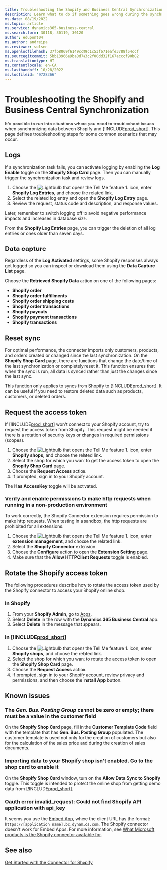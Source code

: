 ```yaml
---
title: Troubleshooting the Shopify and Business Central Synchronization
description: Learn what to do if something goes wrong during the synchronization of data between Shopify and Business Central
ms.date: 08/19/2022
ms.topic: article
ms.service: dynamics365-business-central
ms.search.form: 30118, 30119, 30120,
author: edupont04
ms.author: andreipa
ms.reviewer: solsen
ms.openlocfilehash: 37fb8069f6149cc89c1c53f671eafe3788f54ccf
ms.sourcegitcommit: 5bb13966e9ba8d7a3c2f00dd32f167acccf90b82
ms.translationtype: HT
ms.contentlocale: en-CA
ms.lasthandoff: 10/28/2022
ms.locfileid: "9728366"
---
```

# <a name="troubleshooting-the-shopify-and-business-central-synchronization"></a>Troubleshooting the Shopify and Business Central Synchronization

It's possible to run into situations where you need to troubleshoot issues when synchronizing data between Shopify and [!INCLUDE[prod_short](../includes/prod_short.md)]. This page defines troubleshooting steps for some common scenarios that may occur.

## <a name="logs"></a>Logs

If a synchronization task fails, you can activate logging by enabling the **Log Enable** toggle on the **Shopify Shop Card** page. Then you can manually trigger the synchronization task and review logs.

1. Choose the ![Lightbulb that opens the Tell Me feature 1.](../media/ui-search/search_small.png "Tell me what you want to do") icon, enter **Shopify Log Entries**, and choose the related link.
2. Select the related log entry and open the **Shopify Log Entry** page.
3. Review the request, status code and description, and response values.

Later, remember to switch logging off to avoid negative performance impacts and increases in database size.

From the **Shopify Log Entries** page, you can trigger the deletion of all log entries or ones older than seven days.

## <a name="data-capture"></a>Data capture

Regardless of the **Log Activated** settings, some Shopify responses always get logged so you can inspect or download them using the **Data Capture List** page.

Choose the **Retrieved Shopify Data** action on one of the following pages:

- **Shopify order**
- **Shopify order fulfillments**
- **Shopify order shipping costs**
- **Shopify order transactions**
- **Shopify payouts**
- **Shopify payment transactions**
- **Shopify transactions**

## <a name="reset-sync"></a>Reset sync

For optimal performance, the connector imports only customers, products, and orders created or changed since the last synchronization. On the **Shopify Shop Card** page, there are functions that change the date/time of the last synchronization or completely reset it. This function ensures that when the sync is run, all data is synced rather than just the changes since the last sync.

This function only applies to syncs from Shopify to [!INCLUDE[prod_short](../includes/prod_short.md)]. It can be useful if you need to restore deleted data such as products, customers, or deleted orders.

## <a name="request-the-access-token"></a>Request the access token

If [!INCLUDE[prod_short](../includes/prod_short.md)] won't connect to your Shopify account, try to request the access token from Shopify. This request might be needed if there is a rotation of security keys or changes in required permissions (scopes).

1. Choose the ![Lightbulb that opens the Tell Me feature 1.](../media/ui-search/search_small.png "Tell me what you want to do") icon, enter **Shopify shops**, and choose the related link.
2. Select the shop for which you want to get the access token to open the **Shopify Shop Card** page.
3. Choose the **Request Access** action.
4. If prompted, sign in to your Shopify account.

The **Has AccessKey** toggle will be activated.

### <a name="verify-and-enable-permissions-to-make-http-requests-when-running-in-a-non-production-environment"></a>Verify and enable permissions to make http requests when running in a non-production environment

To work correctly, the Shopify Connector extension requires permission to make http requests. When testing in a sandbox, the http requests are prohibited for all extensions.

1. Choose the ![Lightbulb that opens the Tell Me feature 1.](../media/ui-search/search_small.png "Tell me what you want to do") icon, enter **extension management**, and choose the related link.
2. Select the **Shopify Connector** extension.
3. Choose the **Configure** action to open the **Extension Setting** page.
4. Make sure that the **Allow HTTPClient Requests** toggle is enabled.

## <a name="rotate-the-shopify-access-token"></a>Rotate the Shopify access token

The following procedures describe how to rotate the access token used by the Shopify connector to access your Shopify online shop.

### <a name="in-shopify"></a>In Shopify

1. From your **Shopify Admin**, go to [Apps](https://www.shopify.com/admin/apps).
2. Select **Delete** in the row with the **Dynamics 365 Business Central** app.
3. Select **Delete** in the message that appears.

### <a name="in-prod_short"></a>In [!INCLUDE[prod_short](../includes/prod_short.md)]

1. Choose the ![Lightbulb that opens the Tell Me feature 1.](../media/ui-search/search_small.png "Tell me what you want to do") icon, enter **Shopify shops**, and choose the related link.
2. Select the shop for which you want to rotate the access token to open the **Shopify Shop Card** page.
3. Choose the **Request Access** action.
4. If prompted, sign in to your Shopify account, review privacy and permissions, and then choose the **Install App** button.

## <a name="known-issues"></a>Known issues

### <a name="the-gen-bus-posting-group-cannot-be-zero-or-empty-there-must-be-a-value-in-the-customer-field"></a>The *Gen. Bus. Posting Group* cannot be zero or empty; there must be a value in the customer field

On the **Shopify Shop Card** page, fill in the **Customer Template Code** field with the template that has **Gen. Bus. Posting Group** populated. The customer template is used not only for the creation of customers but also for the calculation of the sales price and during the creation of sales documents.

### <a name="importing-data-to-your-shopify-shop-isnt-enabled-go-to-the-shop-card-to-enable-it"></a>Importing data to your Shopify shop isn't enabled. Go to the shop card to enable it

On the **Shopify Shop Card** window, turn on the **Allow Data Sync to Shopify** toggle. This toggle is intended to protect the online shop from getting demo data from [!INCLUDE[prod_short](../includes/prod_short.md)].

### <a name="oauth-error-invalid_request-could-not-find-shopify-api-application-with-api_key"></a>Oauth error invalid_request: Could not find Shopify API application with api_key

It seems you use the [Embed App](/dynamics365/business-central/dev-itpro/deployment/embed-app-overview), where the client URL has the format: `https://[application name].bc.dynamics.com`. The Shopify connector doesn't work for Embed Apps. For more information, see [What Microsoft products is the Shopify connector available for](shopify-faq.md#what-microsoft-products-is-the-shopify-connector-available-for).

## <a name="see-also"></a>See also 

[Get Started with the Connector for Shopify](get-started.md)
